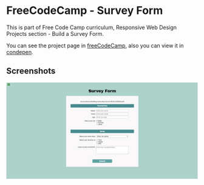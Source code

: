 # FreeCodeCamp - Survey Form
This is part of Free Code Camp curriculum, Responsive Web Design Projects section - Build a Survey Form.

You can see the project page in [freeCodeCamp](https://learn.freecodecamp.org/responsive-web-design/responsive-web-design-projects/build-a-survey-form/),
also you can view it in [condepen](https://codepen.io/xinthauro/full/OadJgg).

## Screenshots
![Screenshot](/screenshots/survey-form.jpg)

